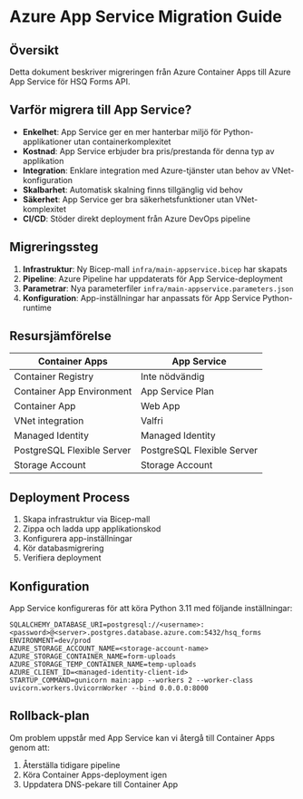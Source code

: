 # Azure App Service Migration Guide

## Översikt

Detta dokument beskriver migreringen från Azure Container Apps till Azure App Service för HSQ Forms API.

## Varför migrera till App Service?

- **Enkelhet**: App Service ger en mer hanterbar miljö för Python-applikationer utan containerkomplexitet
- **Kostnad**: App Service erbjuder bra pris/prestanda för denna typ av applikation
- **Integration**: Enklare integration med Azure-tjänster utan behov av VNet-konfiguration
- **Skalbarhet**: Automatisk skalning finns tillgänglig vid behov
- **Säkerhet**: App Service ger bra säkerhetsfunktioner utan VNet-komplexitet
- **CI/CD**: Stöder direkt deployment från Azure DevOps pipeline

## Migreringssteg

1. **Infrastruktur**: Ny Bicep-mall `infra/main-appservice.bicep` har skapats
2. **Pipeline**: Azure Pipeline har uppdaterats för App Service-deployment
3. **Parametrar**: Nya parameterfiler `infra/main-appservice.parameters.json`
4. **Konfiguration**: App-inställningar har anpassats för App Service Python-runtime

## Resursjämförelse

| Container Apps | App Service |
|---------------|-------------|
| Container Registry | Inte nödvändig |
| Container App Environment | App Service Plan |
| Container App | Web App |
| VNet integration | Valfri |
| Managed Identity | Managed Identity |
| PostgreSQL Flexible Server | PostgreSQL Flexible Server |
| Storage Account | Storage Account |

## Deployment Process

1. Skapa infrastruktur via Bicep-mall
2. Zippa och ladda upp applikationskod
3. Konfigurera app-inställningar
4. Kör databasmigrering
5. Verifiera deployment

## Konfiguration

App Service konfigureras för att köra Python 3.11 med följande inställningar:

```
SQLALCHEMY_DATABASE_URI=postgresql://<username>:<password>@<server>.postgres.database.azure.com:5432/hsq_forms
ENVIRONMENT=dev/prod
AZURE_STORAGE_ACCOUNT_NAME=<storage-account-name>
AZURE_STORAGE_CONTAINER_NAME=form-uploads
AZURE_STORAGE_TEMP_CONTAINER_NAME=temp-uploads
AZURE_CLIENT_ID=<managed-identity-client-id>
STARTUP_COMMAND=gunicorn main:app --workers 2 --worker-class uvicorn.workers.UvicornWorker --bind 0.0.0.0:8000
```

## Rollback-plan

Om problem uppstår med App Service kan vi återgå till Container Apps genom att:

1. Återställa tidigare pipeline
2. Köra Container Apps-deployment igen
3. Uppdatera DNS-pekare till Container App
